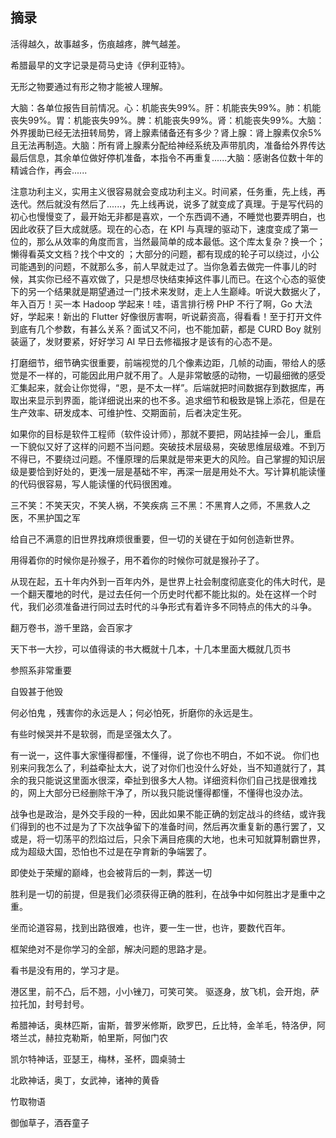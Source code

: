 ## 摘录

活得越久，故事越多，伤痕越疼，脾气越差。

希腊最早的文字记录是荷马史诗《伊利亚特》。

无形之物要通过有形之物才能被人理解。

大脑：各单位报告目前情况。心：机能丧失99%。肝：机能丧失99%。肺：机能丧失99%。胃：机能丧失99%。脾：机能丧失99%。肾：机能丧失99%。大脑：外界援助已经无法扭转局势，肾上腺素储备还有多少？肾上腺：肾上腺素仅余5%且无法再制造。大脑：所有肾上腺素分配给神经系统及声带肌肉，准备给外界传达最后信息，其余单位做好停机准备，本指令不再重复......大脑：感谢各位数十年的精诚合作，再会......

注意功利主义，实用主义很容易就会变成功利主义。时间紧，任务重，先上线，再迭代。然后就没有然后了......，先上线再说，说多了就变成了真理。于是写代码的初心也慢慢变了，最开始无非都是喜欢，一个东西调不通，不睡觉也要弄明白，也因此收获了巨大成就感。现在的心态，在 KPI 与真理的驱动下，速度变成了第一位的，那么从效率的角度而言，当然最简单的成本最低。这个库太复杂？换一个；懒得看英文文档？找个中文的 ；大部分的问题，都有现成的轮子可以绕过，小公司能遇到的问题，不就那么多，前人早就走过了。当你急着去做完一件事儿的时候，其实你已经不喜欢做了，只是想尽快结束掉这件事儿而已。在这个心态的驱使下的另一个结果就是期望通过一门技术来发财，走上人生巅峰。听说大数据火了，年入百万！买一本 Hadoop 学起来！哇，语言排行榜 PHP 不行了啊，Go 大法好，学起来！新出的 Flutter 好像很厉害啊，听说薪资高，得看看！至于打开文件到底有几个参数，有甚么关系？面试又不问，也不能加薪，都是 CURD Boy 就别装逼了，发财要紧，好好学习 AI 早日去修福报才是该有的心态不是。

打磨细节，细节确实很重要，前端视觉的几个像素边距，几帧的动画，带给人的感觉是不一样的，可能因此用户就不用了。人是非常敏感的动物，一切最细微的感受汇集起来，就会让你觉得，“恩，是不太一样”。后端就把时间数据存到数据库，再取出来显示到界面，能详细说出来的也不多。追求细节和极致是锦上添花，但是在生产效率、研发成本、可维护性、交期面前，后者决定生死。

如果你的目标是软件工程师（软件设计师），那就不要把，网站挂掉一会儿，重启一下貌似又好了这样的问题不当问题。突破技术层级易，突破思维层级难。不到万不得已，不要绕过问题。不懂原理的后果就是带来更大的风险。自己掌握的知识层级是要恰到好处的，更浅一层是基础不牢，再深一层是用处不大。写计算机能读懂的代码很容易，写人能读懂的代码很困难。

三不笑：不笑天灾，不笑人祸，不笑疾病
三不黑：不黑育人之师，不黑救人之医，不黑护国之军

给自己不满意的旧世界找麻烦很重要，但一切的关键在于如何创造新世界。

用得着你的时候你是孙猴子，用不着你的时候你可就是猴孙子了。

从现在起，五十年内外到一百年内外，是世界上社会制度彻底变化的伟大时代，是一个翻天覆地的时代，是过去任何一个历史时代都不能比拟的。处在这样一个时代，我们必须准备进行同过去时代的斗争形式有着许多不同特点的伟大的斗争。

翻万卷书，游千里路，会百家才

天下书一大抄，可以值得读的书大概就十几本，十几本里面大概就几页书

参照系非常重要

自毁甚于他毁

何必怕鬼 ，残害你的永远是人；何必怕死，折磨你的永远是生。

有些时候哭并不是软弱，而是坚强太久了。

有一说一，这件事大家懂得都懂，不懂得，说了你也不明白，不如不说。
你们也别来问我怎么了，利益牵扯太大，说了对你们也没什么好处，当不知道就行了，其余的我只能说这里面水很深，牵扯到很多大人物。详细资料你们自己找是很难找的，网上大部分已经删除干净了，所以我只能说懂得都懂，不懂得也没办法。

战争也是政治，是外交手段的一种，因此如果不能正确的划定战斗的终结，或许我们得到的也不过是为了下次战争留下的准备时间，然后再次重复新的愚行罢了，又或是，将一切荡平的烈焰过后，只余下满目疮痍的大地，也未可知就算制霸世界，成为超级大国，恐怕也不过是在孕育新的争端罢了。

即使处于荣耀的巅峰，也会被背后的一刺，葬送一切

胜利是一切的前提，但是我们必须获得正确的胜利，在战争中如何胜出才是重中之重。

坐而论道容易，找到出路很难，也许，要一生一世，也许，要数代百年。

框架绝对不是你学习的全部，解决问题的思路才是。

看书是没有用的，学习才是。

港区里，前不凸，后不翘，小小锉刀，可笑可笑。
驱逐身，放飞机，会开炮，萨拉托加，封号封号。

希腊神话，奥林匹斯，宙斯，普罗米修斯，欧罗巴，丘比特，金羊毛，特洛伊，阿塔兰忒，赫拉克勒斯，帕里斯，阿伽门农

凯尔特神话，亚瑟王，梅林，圣杯，圆桌骑士

北欧神话，奥丁，女武神，诸神的黄昏

竹取物语

御伽草子，酒吞童子

